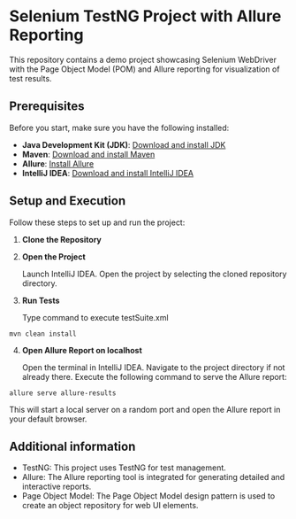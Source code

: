 # Selenium TestNG Project with Allure Reporting

This repository contains a demo project showcasing Selenium WebDriver with the Page Object Model (POM) and Allure reporting for visualization of test results.

## Prerequisites

Before you start, make sure you have the following installed:

- **Java Development Kit (JDK)**: [Download and install JDK](https://www.azul.com/downloads/#downloads-table-zulu)
- **Maven**: [Download and install Maven](https://maven.apache.org/install.html)
- **Allure**: [Install Allure](https://allurereport.org/docs/#_installing_a_commandline)
- **IntelliJ IDEA**: [Download and install IntelliJ IDEA](https://www.jetbrains.com/idea/)

## Setup and Execution

Follow these steps to set up and run the project:

1. **Clone the Repository**

2. **Open the Project**

   Launch IntelliJ IDEA. Open the project by selecting the cloned repository directory.

3. **Run Tests**

   Type command to execute testSuite.xml
```
mvn clean install
``` 

4. **Open Allure Report on localhost**

   Open the terminal in IntelliJ IDEA. Navigate to the project directory if not already there. Execute the following command to serve the Allure report:
``` 
allure serve allure-results
``` 

This will start a local server on a random port and open the Allure report in your default browser.

## Additional information
* TestNG: This project uses TestNG for test management.
* Allure: The Allure reporting tool is integrated for generating detailed and interactive reports.
* Page Object Model: The Page Object Model design pattern is used to create an object repository for web UI elements.